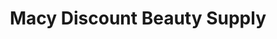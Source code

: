 ---
title: "Macy Discount Beauty Supply"
url: /irvington/macy-discount-beauty-supply/
shop: beauty
---